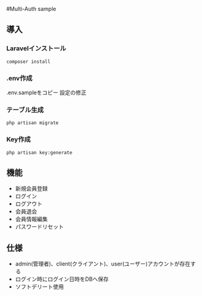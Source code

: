 #Multi-Auth sample

## 導入
### Laravelインストール
`composer install`

### .env作成
.env.sampleをコピー
設定の修正

### テーブル生成
`php artisan migrate`

### Key作成
`php artisan key:generate`

## 機能
* 新規会員登録
* ログイン
* ログアウト
* 会員退会
* 会員情報編集
* パスワードリセット

## 仕様
* admin(管理者)、client(クライアント)、user(ユーザー)アカウントが存在する
* ログイン時にログイン日時をDBへ保存
* ソフトデリート使用
